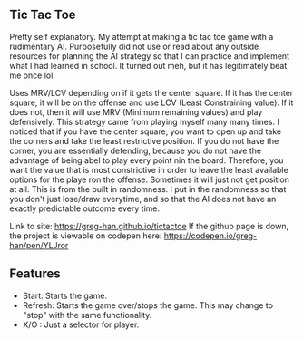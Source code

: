 ## Tic Tac Toe
Pretty self explanatory.
My attempt at making a tic tac toe game with a rudimentary AI.
Purposefully did not use or read about any outside resources for planning the AI strategy so that I can practice and implement what I had learned in school.
It turned out meh, but it has legitimately beat me once lol.

Uses MRV/LCV depending on if it gets the center square. If it has the center square, it will be on the offense and use LCV (Least Constraining value). If it does not, then it will use MRV (Minimum remaining values) and play defensively.
This strategy came from playing myself many many times. I noticed that if you have the center square, you want to open up and take the corners and take the least restrictive position.
If you do not have the corner, you are essentially defending, because you do not have the advantage of being abel to play every point nin the board. Therefore, you want the value that is most constrictive in order to leave the least available options for the playe ron the offense.
Sometimes it will just not get position at all. This is from the built in randomness. I put in the randomness so that you don't just lose/draw everytime, and so that the AI does not have an exactly predictable outcome every time.


Link to site: https://greg-han.github.io/tictactoe
If the github page is down, the project is viewable on codepen here:
https://codepen.io/greg-han/pen/YLJror

## Features

* Start: Starts the game.
* Refresh: Starts the game over/stops the game. This may change to "stop" with the same functionality.
* X/O : Just a selector for player.
